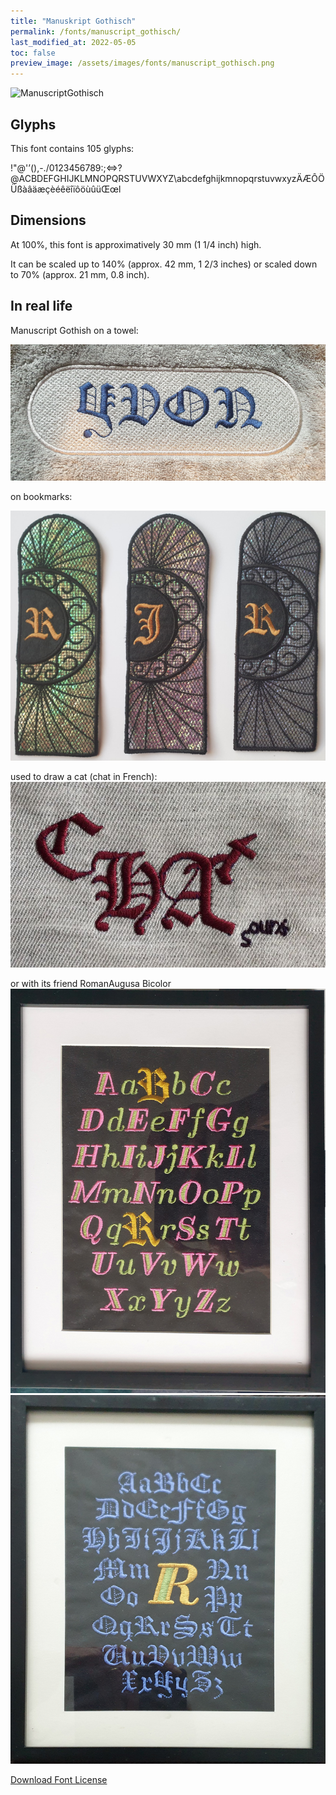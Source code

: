 ```yaml
---
title: "Manuskript Gothisch"
permalink: /fonts/manuscript_gothisch/
last_modified_at: 2022-05-05
toc: false
preview_image: /assets/images/fonts/manuscript_gothisch.png
---
```

![ManuscriptGothisch](/assets/images/fonts/manuscript_gothisch.png)

## Glyphs
This font contains 105 glyphs:


!"@'’(),-./0123456789:;<=>?@ACBDEFGHIJKLMNOPQRSTUVWXYZ\abcdefghijkmnopqrstuvwxyzÄÆÔÖÜßàâäæçèéêëîïôöùûüŒœl


## Dimensions

At 100%, this font is approximatively 30 mm (1 1/4 inch) high.

It can be scaled up to 140% (approx. 42 mm, 1 2/3  inches) or scaled down to  70% (approx.  21 mm, 0.8 inch).


## In real life

Manuscript Gothish on a towel:

![ManuscriptGothisch2](/assets/images/fonts/manuscript_gothisch2.jpg)

on bookmarks:

![ManuscriptGothisch3](/assets/images/fonts/manuscript_gothisch3.jpg)

used to draw a cat (chat in French): 
![ManuscriptGothisch4](/assets/images/fonts/manuscript_gothisch4.jpg)

or with its friend RomanAugusa Bicolor
![ManuscriptGothisch5](/assets/images/fonts/gothicromanaugusa1.jpg)
![ManuscriptGothisch6](/assets/images/fonts/gothicromanaugusa2.jpg)

[Download Font License](https://github.com/inkstitch/inkstitch/tree/main/fonts/manuskript_gotisch/LICENSE)
